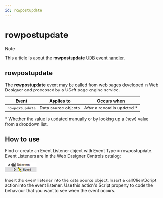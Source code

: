 ```yaml
---
id: rowpostupdate
---
```


# rowpostupdate



> [!NOTE]
> This article is about the **rowpostupdate**[ UDB event handler](/docs/Web%20and%20app%20UIs/UDB%20Events).

## **rowpostupdate**

The **rowpostupdate** event may be called from web pages developed in Web Designer and processed by a USoft page engine service.

|**Event**|**Applies to**|**Occurs when**|
|--------|--------|--------|
|`rowpostupdate`|Data source objects|After a record is updated *|



* Whether the value is updated manually or by looking up a (new) value from a dropdown list.

## How to use

Find or create an Event Listener object with Event Type = rowpostupdate. Event Listeners are in the Web Designer Controls catalog:

![](./assets/ff8672be-ff07-426e-ba7e-0ecf37444b63.png)

Insert the event listener into the data source object. Insert a callClientScript action into the event listener. Use this action's Script property to code the behaviour that you want to see when the event occurs.